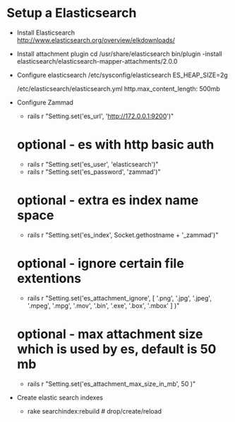 # Setup a Elasticsearch

* Install Elasticsearch
  http://www.elasticsearch.org/overview/elkdownloads/

* Install attachment plugin
  cd /usr/share/elasticsearch
  bin/plugin -install elasticsearch/elasticsearch-mapper-attachments/2.0.0

* Configure elasticsearch
  /etc/sysconfig/elasticsearch
  ES_HEAP_SIZE=2g

  /etc/elasticsearch/elasticsearch.yml
  http.max_content_length: 500mb

* Configure Zammad

  * rails r "Setting.set('es_url', 'http://172.0.0.1:9200')"

  # optional - es with http basic auth
  * rails r "Setting.set('es_user', 'elasticsearch')"
  * rails r "Setting.set('es_password', 'zammad')"

  # optional - extra es index name space
  * rails r "Setting.set('es_index', Socket.gethostname + '_zammad')"

  # optional - ignore certain file extentions
  * rails r "Setting.set('es_attachment_ignore', [ '.png', '.jpg', '.jpeg', '.mpeg', '.mpg', '.mov', '.bin', '.exe', '.box', '.mbox' ] )"

  # optional - max attachment size which is used by es, default is 50 mb
  * rails r "Setting.set('es_attachment_max_size_in_mb', 50 )"


* Create elastic search indexes
  * rake searchindex:rebuild # drop/create/reload


